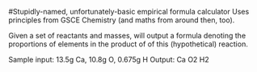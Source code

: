 #Stupidly-named, unfortunately-basic empirical formula calculator
Uses principles from GSCE Chemistry (and maths from around then, too).

Given a set of reactants and masses, will output a formula denoting the proportions of elements in the 
product of of this (hypothetical) reaction.

Sample input: 13.5g Ca, 10.8g O, 0.675g H
Output: Ca O2 H2 

